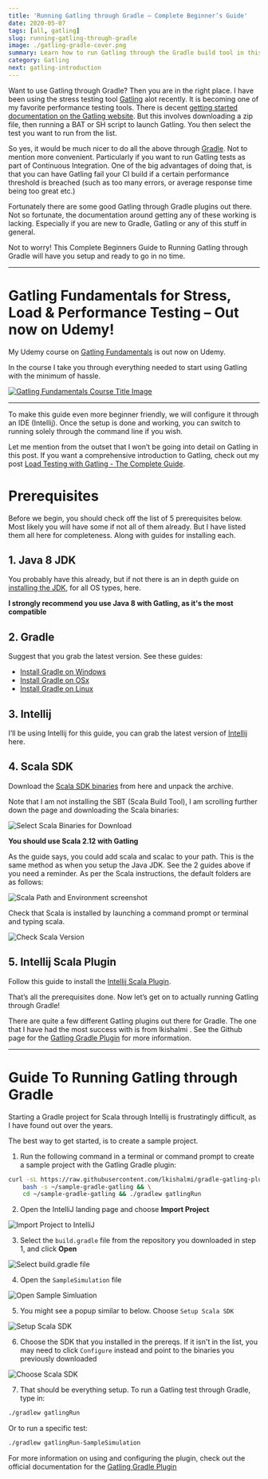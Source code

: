 ```yaml
---
title: 'Running Gatling through Gradle – Complete Beginner’s Guide'
date: 2020-05-07
tags: [all, gatling]
slug: running-gatling-through-gradle
image: ./gatling-gradle-cover.png
summary: Learn how to run Gatling through the Gradle build tool in this detailed blog post
category: Gatling
next: gatling-introduction
---
```


Want to use Gatling through Gradle? Then you are in the right place. I have been using the stress testing tool [Gatling](http://gatling.io/) alot recently. It is becoming one of my favorite performance testing tools. There is decent [getting started documentation on the Gatling website](https://gatling.io/docs/current/). But this involves downloading a zip file, then running a BAT or SH script to launch Gatling. You then select the test you want to run from the list.

So yes, it would be much nicer to do all the above through [Gradle](https://gradle.org/). Not to mention more convenient. Particularly if you want to run Gatling tests as part of Continuous Integration. One of the big advantages of doing that, is that you can have Gatling fail your CI build if a certain performance threshold is breached (such as too many errors, or average response time being too great etc.)

Fortunately there are some good Gatling through Gradle plugins out there. Not so fortunate, the documentation around getting any of these working is lacking. Especially if you are new to Gradle, Gatling or any of this stuff in general.

Not to worry! This Complete Beginners Guide to Running Gatling through Gradle will have you setup and ready to go in no time.

---

# Gatling Fundamentals for Stress, Load & Performance Testing – Out now on Udemy!

My Udemy course on [Gatling Fundamentals](https://www.udemy.com/gatling-fundamentals/?couponCode=JAMESW) is out now on Udemy.

In the course I take you through everything needed to start using Gatling with the minimum of hassle.

[![Gatling Fundamentals Course Title Image](../debug-gatling/GatlingFundamentalsLogo_withText.png)](https://www.udemy.com/gatling-fundamentals/?couponCode=JAMESW)

---

To make this guide even more beginner friendly, we will configure it through an IDE (Intellij). Once the setup is done and working, you can switch to running solely through the command line if you wish.

Let me mention from the outset that I won’t be going into detail on Gatling in this post. If you want a comprehensive introduction to Gatling, check out my post [Load Testing with Gatling - The Complete Guide](../gatling-load-testing-complete-guide/).

# Prerequisites

Before we begin, you should check off the list of 5 prerequisites below. Most likely you will have some if not all of them already. But I have listed them all here for completeness. Along with guides for installing each.

## 1. Java 8 JDK

You probably have this already, but if not there is an in depth guide on [installing the JDK](https://www3.ntu.edu.sg/home/ehchua/programming/howto/JDK_Howto.html), for all OS types, here.

**I strongly recommend you use Java 8 with Gatling, as it's the most compatible**

## 2. Gradle

Suggest that you grab the latest version. See these guides:

- [Install Gradle on Windows](http://bryanlor.com/blog/gradle-tutorial-how-install-gradle-windows)
- [Install Gradle on OSx](https://kodejava.org/how-do-i-install-gradle-in-os-x/)
- [Install Gradle on Linux](https://gradle.org/install#manually)

## 3. Intellij

I’ll be using Intellij for this guide, you can grab the latest version of [Intellij](https://www.jetbrains.com/idea/download) here.

## 4. Scala SDK

Download the [Scala SDK binaries](https://www.scala-lang.org/download/2.12.8.html) from here and unpack the archive.

Note that I am not installing the SBT (Scala Build Tool), I am scrolling further down the page and downloading the Scala binaries:

![Select Scala Binaries for Download](./scalaBinaries.gif)

**You should use Scala 2.12 with Gatling**

As the guide says, you could add scala and scalac to your path. This is the same method as when you setup the Java JDK. See the 2 guides above if you need a reminder. As per the Scala instructions, the default folders are as follows:

![Scala Path and Environment screenshot](./ScalaPathEnvironment.png)

Check that Scala is installed by launching a command prompt or terminal and typing scala.

![Check Scala Version](./CheckScalaVersion.gif)

## 5. Intellij Scala Plugin

Follow this guide to install the [Intellij Scala Plugin](http://nanxiao.me/en/getting-started-with-scala-in-intellij-idea-14-1/).

That’s all the prerequisites done. Now let’s get on to actually running Gatling through Gradle!

There are quite a few different Gatling plugins out there for Gradle. The one that I have had the most success with is from lkishalmi . See the Github page for the [Gatling Gradle Plugin](https://github.com/lkishalmi/gradle-gatling-plugin#installation) for more information.

---

# Guide To Running Gatling through Gradle

Starting a Gradle project for Scala through Intellij is frustratingly difficult, as I have found out over the years.

The best way to get started, is to create a sample project.

1. Run the following command in a terminal or command prompt to create a sample project with the Gatling Gradle plugin:

```bash
curl -sL https://raw.githubusercontent.com/lkishalmi/gradle-gatling-plugin/master/bootstrap.sh | \
    bash -s ~/sample-gradle-gatling && \
    cd ~/sample-gradle-gatling && ./gradlew gatlingRun
```

2. Open the IntelliJ landing page and choose **Import Project**

![Import Project to IntelliJ](./importProject.png)

3. Select the `build.gradle` file from the repository you downloaded in step 1, and click **Open**

![Select build.gradle file](./buildGradle.png)

4. Open the `SampleSimulation` file

![Open Sample Simluation](./SampleSimulation.png)

5. You might see a popup similar to below. Choose `Setup Scala SDK`

![Setup Scala SDK](./setupSDK.png)

6. Choose the SDK that you installed in the prereqs. If it isn't in the list, you may need to click `Configure` instead and point to the binaries you previously downloaded

![Choose Scala SDK](./chooseSDK.png)

7. That should be everything setup. To run a Gatling test through Gradle, type in:

```bash
./gradlew gatlingRun
```

Or to run a specific test:

```bash
./gradlew gatlingRun-SampleSimulation
```

For more information on using and configuring the plugin, check out the official documentation for the [Gatling Gradle Plugin](https://github.com/lkishalmi/gradle-gatling-plugin#installation)
